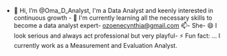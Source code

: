 - 👋 Hi, I’m @Oma_D_Analyst,
I'm a Data Analyst and keenly interested in continuous growth - 👀
I'm currently learning all the necessary skills to become a data analyst expert-
ozoenecynthia@gmail.com 📫-
She- 😄
I look serious and always act professional but very playful- ⚡ Fun fact: ...
I currently work as a Measurement and Evaluation Analyst.
<!---
OmaAnalyst/OmaAnalyst is a ✨ special ✨ repository because its `README.md` (this file) appears on your GitHub profile.
You can click the Preview link to take a look at your changes.
--->
